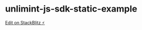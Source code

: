# unlimint-js-sdk-static-example

[Edit on StackBlitz ⚡️](https://stackblitz.com/edit/unlimint-js-sdk-static-example)